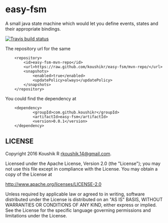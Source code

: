# easy-fsm
A small java state machine which would let you define events, states and their appropriate bindings. 

[![Travis build status](https://travis-ci.org/koushikr/easy-fsm.svg?branch=master)](https://travis-ci.org/koushikr/easy-fsm)

The repository url for the same
```
    <repository>
        <id>easy-fsm-mvn-repo</id>
        <url>https://raw.github.com/koushikr/easy-fsm/mvn-repo/</url>
        <snapshots>
            <enabled>true</enabled>
            <updatePolicy>always</updatePolicy>
        </snapshots>
    </repository>
```

You could find the dependency at

```
    <dependency>
            <groupId>com.github.koushikr</groupId>
            <artifactId>easy-fsm</artifactId>
            <version>0.0.1</version>
    </dependency>
```

LICENSE
-------

Copyright 2016 Koushik R <rkoushik.14@gmail.com>.

Licensed under the Apache License, Version 2.0 (the "License");
you may not use this file except in compliance with the License.
You may obtain a copy of the License at

http://www.apache.org/licenses/LICENSE-2.0

Unless required by applicable law or agreed to in writing, software
distributed under the License is distributed on an "AS IS" BASIS,
WITHOUT WARRANTIES OR CONDITIONS OF ANY KIND, either express or implied.
See the License for the specific language governing permissions and
limitations under the License.
